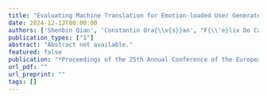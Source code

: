 ```yaml
---
title: "Evaluating Machine Translation for Emotion-loaded User Generated Content (TransEval4Emo-UGC)"
date: 2024-12-12T00:00:00
authors: ['Shenbin Qian', 'Constantin Ora{\\v{s}}an', "F{\\'e}lix Do Carmo", 'Diptesh Kanojia']
publication_types: ["1"]
abstract: "Abstract not available."
featured: false
publication: "*Proceedings of the 25th Annual Conference of the European Association for Machine Translation (Volume 2)*"
url_pdf: ""
url_preprint: ""
tags: []
---
```

